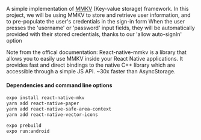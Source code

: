 

A simple implementation of [MMKV](https://github.com/mrousavy/react-native-mmkv) (Key-value storage) framework.
In this project, we will be using MMKV to store and retrieve user information, and to pre-populate the user's credentials in the sign-in form
When the user presses the 'username' or 'password' input fields, they will be automatically provided with their stored credentials, thanks to our 'allow auto-signIn' option
 



Note from the offical documentation:
React-native-mmkv is a library that allows you to easily use MMKV inside your React Native applications. It provides fast and direct bindings to the native C++ library which are accessible through a simple JS API.
~30x faster than AsyncStorage.


#### Dependencies and command line options

```bash
expo install react-native-mkv
yarn add react-native-paper
yarn add react-native-safe-area-context
yarn add react-native-vector-icons
```

```bash
expo prebuild
expo run:android
```
